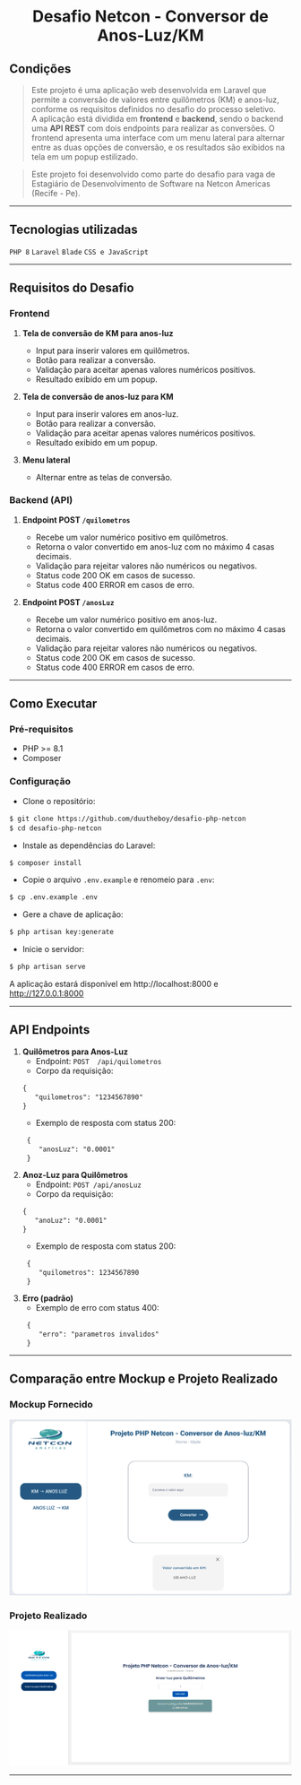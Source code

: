 <h1 align="center">
  Desafio Netcon - Conversor de Anos-Luz/KM
</h1>

## Condições

> Este projeto é uma aplicação web desenvolvida em Laravel que permite a conversão de valores entre quilômetros (KM) e anos-luz, conforme os requisitos definidos no desafio do processo seletivo.  
> A aplicação está dividida em **frontend** e **backend**, sendo o backend uma **API REST** com dois endpoints para realizar as conversões. O frontend apresenta uma interface com um menu lateral para alternar entre as duas opções de conversão, e os resultados são exibidos na tela em um popup estilizado.

> Este projeto foi desenvolvido como parte do desafio para vaga de Estagiário de Desenvolvimento de Software na Netcon Americas (Recife - Pe).


---

## Tecnologias utilizadas

```PHP 8```
```Laravel```
```Blade```
```CSS e JavaScript```

---

## **Requisitos do Desafio**

### **Frontend**
1. **Tela de conversão de KM para anos-luz**
   - Input para inserir valores em quilômetros.
   - Botão para realizar a conversão.
   - Validação para aceitar apenas valores numéricos positivos.
   - Resultado exibido em um popup.

2. **Tela de conversão de anos-luz para KM**
   - Input para inserir valores em anos-luz.
   - Botão para realizar a conversão.
   - Validação para aceitar apenas valores numéricos positivos.
   - Resultado exibido em um popup.

3. **Menu lateral**
   - Alternar entre as telas de conversão.

### **Backend (API)**
1. **Endpoint POST `/quilometros`**
   - Recebe um valor numérico positivo em quilômetros.
   - Retorna o valor convertido em anos-luz com no máximo 4 casas decimais.
   - Validação para rejeitar valores não numéricos ou negativos.
   - Status code 200 OK em casos de sucesso.
   - Status code 400 ERROR em casos de erro.

2. **Endpoint POST `/anosLuz`**
   - Recebe um valor numérico positivo em anos-luz.
   - Retorna o valor convertido em quilômetros com no máximo 4 casas decimais.
   - Validação para rejeitar valores não numéricos ou negativos.
   - Status code 200 OK em casos de sucesso.
   - Status code 400 ERROR em casos de erro.
   

---

## Como Executar

### Pré-requisitos

- PHP >= 8.1
- Composer

### Configuração

- Clone o repositório:
```bash
$ git clone https://github.com/duutheboy/desafio-php-netcon
$ cd desafio-php-netcon
```
- Instale as dependências do Laravel:
```bash
$ composer install
```
- Copie o arquivo ```.env.example``` e renomeio para ```.env```:
```bash
$ cp .env.example .env
```
- Gere a chave de aplicação:
```bash
$ php artisan key:generate
```
- Inicie o servidor:
```bash
$ php artisan serve
```
A aplicação estará disponível em http://localhost:8000 e http://127.0.0.1:8000

---

## API Endpoints

1. **Quilômetros para Anos-Luz**
    - Endpoint:
    ```POST  /api/quilometros```
    - Corpo da requisição:
     ```
     {
        "quilometros": "1234567890"
     }
    ```
    - Exemplo de resposta com status 200:
    ```
     {
        "anosLuz": "0.0001"
     }
    ```
2.  **Anoz-Luz para Quilômetros**
    - Endpoint:
    ```POST /api/anosLuz```
    - Corpo da requisição:
     ```
     {
        "anoLuz": "0.0001"
     }
    ```
    - Exemplo de resposta com status 200:
    ```
     {
        "quilometros": 1234567890
     }
    ```   
3. **Erro (padrão)**
    - Exemplo de erro com status 400:
    ```
     {
        "erro": "parametros invalidos"
     }
    ```
---
## Comparação entre Mockup e Projeto Realizado

### **Mockup Fornecido**
![Mockup Fornecido](public/img/mockup.png)

### **Projeto Realizado**
![Projeto Realizado](public/img/projetoRealizado.png)

---
